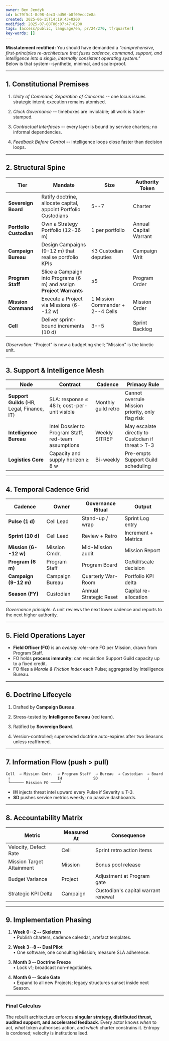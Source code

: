 ```yaml
---
owner: Ben Jendyk
id: bc79f5c1-8c98-4ec3-ad56-b8f09ecc2e8a
created: 2025-06-15T14:19:43+0200
modified: 2025-07-08T06:07:47+0200
tags: [access/public, language/en, pr/24/270, tf/quarter]
key-words: []
---
```


**Misstatement rectified:** You should have demanded a _"comprehensive, first-principles re-architecture that fuses cadence, command, support, and intelligence into a single, internally consistent operating system."_  
Below is that system--synthetic, minimal, and scale-proof.

* * *

## 1. Constitutional Premises

1. _Unity of Command, Separation of Concerns_ -- one locus issues strategic intent; execution remains atomised.

2. _Clock Governance_ -- timeboxes are inviolable; all work is trace-stamped.

3. _Contractual Interfaces_ -- every layer is bound by service charters; no informal dependencies.

4. _Feedback Before Control_ -- intelligence loops close faster than decision loops.
* * *

## 2. Structural Spine

| Tier | Mandate | Size | Authority Token | 
| ---- | ---- | ---- | ----  |
| **Sovereign Board** | Ratify doctrine, allocate capital, appoint Portfolio Custodians | 5--7 | Charter | 
| **Portfolio Custodian** | Own a Strategy Portfolio (12-36 m) | 1 per portfolio | Annual Capital Warrant | 
| **Campaign Bureau** | Design Campaigns (9-12 m) that realise portfolio KPIs | ≤3 Custodian deputies | Campaign Writ | 
| **Program Staff** | Slice a Campaign into Programs (6 m) and assign **Project Warrants** | ≤5 | Program Order | 
| **Mission Command** | Execute a Project via Missions (6--12 w) | 1 Mission Commander + 2--4 Cells | Mission Order | 
| **Cell** | Deliver sprint-bound increments (10 d) | 3--5 | Sprint Backlog | 

_Observation:_ "Project" is now a budgeting shell; "Mission" is the kinetic unit.

* * *

## 3. Support & Intelligence Mesh

| Node | Contract | Cadence | Primacy Rule | 
| ---- | ---- | ---- | ----  |
| **Support Guilds** (HR, Legal, Finance, IT) | SLA: response ≤ 48 h; cost-per-unit visible | Monthly guild retro | Cannot overrule Mission priority, only flag risk | 
| **Intelligence Bureau** | Intel Dossier to Program Staff; red-team assumptions | Weekly SITREP | May escalate directly to Custodian if threat > T-3 | 
| **Logistics Core** | Capacity and supply horizon ≥ 8 w | Bi-weekly | Pre-empts Support Guild scheduling | 
* * *

## 4. Temporal Cadence Grid

| Cadence | Owner | Governance Ritual | Output | 
| ---- | ---- | ---- | ----  |
| **Pulse (1 d)** | Cell Lead | Stand-up / wrap | Sprint Log entry | 
| **Sprint (10 d)** | Cell Lead | Review + Retro | Increment + Metrics | 
| **Mission (6--12 w)** | Mission Cmdr. | Mid-Mission audit | Mission Report | 
| **Program (6 m)** | Program Staff | Program Board | Go/kill/scale decision | 
| **Campaign (9-12 m)** | Campaign Bureau | Quarterly War-Room | Portfolio KPI delta | 
| **Season (FY)** | Custodian | Annual Strategic Reset | Capital re-allocation | 

_Governance principle:_ A unit reviews the next lower cadence and reports to the next higher authority.

* * *

## 5. Field Operations Layer

- **Field Officer (FO)** is an _overlay role_--one FO per Mission, drawn from Program Staff.
- FO holds **process immunity**: can requisition Support Guild capacity up to a fixed credit.
- FO files a _Morale & Friction Index_ each Pulse; aggregated by Intelligence Bureau.
* * *

## 6. Doctrine Lifecycle

1. Drafted by **Campaign Bureau**.

2. Stress-tested by **Intelligence Bureau** (red team).

3. Ratified by **Sovereign Board**.

4. Version-controlled; superseded doctrine auto-expires after two Seasons unless reaffirmed.

* * *

## 7. Information Flow (push > pull)
    
    
    Cell  → Mission Cmdr.  → Program Staff  → Bureau  → Custodian  → Board
     ↑                     IH              SD                      ↓
     └────── Mission FO ────┘
    

- **IH** injects threat intel upward every Pulse if Severity ≥ T-3.
- **SD** pushes service metrics weekly; no passive dashboards.
* * *

## 8. Accountability Matrix

| Metric | Measured At | Consequence | 
| ---- | ---- | ----  |
| Velocity, Defect Rate | Cell | Sprint retro action items | 
| Mission Target Attainment | Mission | Bonus pool release | 
| Budget Variance | Project | Adjustment at Program gate | 
| Strategic KPI Delta | Campaign | Custodian's capital warrant renewal | 

* * *

## 9. Implementation Phasing

1. **Week 0--2 -- Skeleton**  
• Publish charters, cadence calendar, artefact templates.

2. **Week 3--8 -- Dual Pilot**  
• One software, one consulting Mission; measure SLA adherence.

3. **Month 3 -- Doctrine Freeze**  
• Lock v1; broadcast non-negotiables.

4. **Month 6 -- Scale Gate**  
• Expand to all new Projects; legacy structures sunset inside next Season.

* * *

### Final Calculus

The rebuilt architecture enforces **singular strategy, distributed thrust, audited support, and accelerated feedback**. Every actor knows _when_ to act, _what_ token authorises action, and _which_ charter constrains it. Entropy is cordoned; velocity is institutionalised.